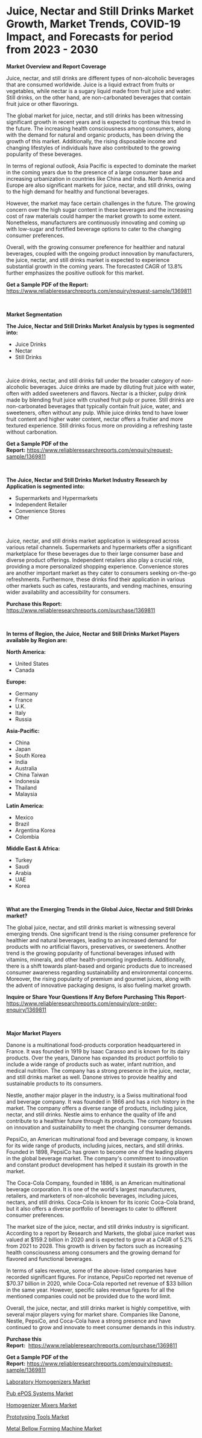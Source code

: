 <p><h1>Juice, Nectar and Still Drinks Market Growth, Market Trends, COVID-19 Impact, and Forecasts for period from 2023 - 2030</h1></p><p><strong>Market Overview and Report Coverage</strong></p>
<p><p>Juice, nectar, and still drinks are different types of non-alcoholic beverages that are consumed worldwide. Juice is a liquid extract from fruits or vegetables, while nectar is a sugary liquid made from fruit juice and water. Still drinks, on the other hand, are non-carbonated beverages that contain fruit juice or other flavorings.</p><p>The global market for juice, nectar, and still drinks has been witnessing significant growth in recent years and is expected to continue this trend in the future. The increasing health consciousness among consumers, along with the demand for natural and organic products, has been driving the growth of this market. Additionally, the rising disposable income and changing lifestyles of individuals have also contributed to the growing popularity of these beverages.</p><p>In terms of regional outlook, Asia Pacific is expected to dominate the market in the coming years due to the presence of a large consumer base and increasing urbanization in countries like China and India. North America and Europe are also significant markets for juice, nectar, and still drinks, owing to the high demand for healthy and functional beverages.</p><p>However, the market may face certain challenges in the future. The growing concern over the high sugar content in these beverages and the increasing cost of raw materials could hamper the market growth to some extent. Nonetheless, manufacturers are continuously innovating and coming up with low-sugar and fortified beverage options to cater to the changing consumer preferences.</p><p>Overall, with the growing consumer preference for healthier and natural beverages, coupled with the ongoing product innovation by manufacturers, the juice, nectar, and still drinks market is expected to experience substantial growth in the coming years. The forecasted CAGR of 13.8% further emphasizes the positive outlook for this market.</p></p>
<p><strong>Get a Sample PDF of the Report:</strong> <a href="https://www.reliableresearchreports.com/enquiry/request-sample/1369811">https://www.reliableresearchreports.com/enquiry/request-sample/1369811</a></p>
<p>&nbsp;</p>
<p><strong>Market Segmentation</strong></p>
<p><strong>The Juice, Nectar and Still Drinks Market Analysis by types is segmented into:</strong></p>
<p><ul><li>Juice Drinks</li><li>Nectar</li><li>Still Drinks</li></ul></p>
<p>&nbsp;</p>
<p><p>Juice drinks, nectar, and still drinks fall under the broader category of non-alcoholic beverages. Juice drinks are made by diluting fruit juice with water, often with added sweeteners and flavors. Nectar is a thicker, pulpy drink made by blending fruit juice with crushed fruit pulp or puree. Still drinks are non-carbonated beverages that typically contain fruit juice, water, and sweeteners, often without any pulp. While juice drinks tend to have lower fruit content and higher water content, nectar offers a fruitier and more textured experience. Still drinks focus more on providing a refreshing taste without carbonation.</p></p>
<p><strong>Get a Sample PDF of the Report:</strong>&nbsp;<a href="https://www.reliableresearchreports.com/enquiry/request-sample/1369811">https://www.reliableresearchreports.com/enquiry/request-sample/1369811</a></p>
<p>&nbsp;</p>
<p><strong>The Juice, Nectar and Still Drinks Market Industry Research by Application is segmented into:</strong></p>
<p><ul><li>Supermarkets and Hypermarkets</li><li>Independent Retailer</li><li>Convenience Stores</li><li>Other</li></ul></p>
<p>&nbsp;</p>
<p><p>Juice, nectar, and still drinks market application is widespread across various retail channels. Supermarkets and hypermarkets offer a significant marketplace for these beverages due to their large consumer base and diverse product offerings. Independent retailers also play a crucial role, providing a more personalized shopping experience. Convenience stores are another important market as they cater to consumers seeking on-the-go refreshments. Furthermore, these drinks find their application in various other markets such as cafes, restaurants, and vending machines, ensuring wider availability and accessibility for consumers.</p></p>
<p><strong>Purchase this Report:</strong>&nbsp; <a href="https://www.reliableresearchreports.com/purchase/1369811">https://www.reliableresearchreports.com/purchase/1369811</a></p>
<p>&nbsp;</p>
<p><strong>In terms of Region, the Juice, Nectar and Still Drinks Market Players available by Region are:</strong></p>
<p>
    <p> <strong> North America: </strong>
        <ul>
            <li>United States</li>
            <li>Canada</li>
        </ul>
        </p> 
    <p> <strong> Europe: </strong>
        <ul>
            <li>Germany</li>
            <li>France</li>
            <li>U.K.</li>
            <li>Italy</li>
            <li>Russia</li>
        </ul>
        </p> 
    <p> <strong> Asia-Pacific: </strong>
        <ul>
            <li>China</li>
            <li>Japan</li>
            <li>South Korea</li>
            <li>India</li>
            <li>Australia</li>
            <li>China Taiwan</li>
            <li>Indonesia</li>
            <li>Thailand</li>
            <li>Malaysia</li>
        </ul>
        </p> 
    <p> <strong> Latin America: </strong>
        <ul>
            <li>Mexico</li>
            <li>Brazil</li>
            <li>Argentina Korea</li>
            <li>Colombia</li>
        </ul>
        </p> 
    <p> <strong> Middle East & Africa: </strong>
        <ul>
            <li>Turkey</li>
            <li>Saudi</li>
            <li>Arabia</li>
            <li>UAE</li>
            <li>Korea</li>
        </ul>
    </p>
    </p>
<p>&nbsp;</p>
<p><strong>What are the Emerging Trends in the Global Juice, Nectar and Still Drinks market?</strong></p>
<p><p>The global juice, nectar, and still drinks market is witnessing several emerging trends. One significant trend is the rising consumer preference for healthier and natural beverages, leading to an increased demand for products with no artificial flavors, preservatives, or sweeteners. Another trend is the growing popularity of functional beverages infused with vitamins, minerals, and other health-promoting ingredients. Additionally, there is a shift towards plant-based and organic products due to increased consumer awareness regarding sustainability and environmental concerns. Moreover, the rising popularity of premium and gourmet juices, along with the advent of innovative packaging designs, is also fueling market growth.</p></p>
<p><strong>Inquire or Share Your Questions If Any Before Purchasing This Report</strong>- <a href="https://www.reliableresearchreports.com/enquiry/pre-order-enquiry/1369811">https://www.reliableresearchreports.com/enquiry/pre-order-enquiry/1369811</a></p>
<p>&nbsp;</p>
<p><strong>Major Market Players</strong></p>
<p><p>Danone is a multinational food-products corporation headquartered in France. It was founded in 1919 by Isaac Carasso and is known for its dairy products. Over the years, Danone has expanded its product portfolio to include a wide range of products such as water, infant nutrition, and medical nutrition. The company has a strong presence in the juice, nectar, and still drinks market as well. Danone strives to provide healthy and sustainable products to its consumers.</p><p>Nestle, another major player in the industry, is a Swiss multinational food and beverage company. It was founded in 1866 and has a rich history in the market. The company offers a diverse range of products, including juice, nectar, and still drinks. Nestle aims to enhance the quality of life and contribute to a healthier future through its products. The company focuses on innovation and sustainability to meet the changing consumer demands.</p><p>PepsiCo, an American multinational food and beverage company, is known for its wide range of products, including juices, nectars, and still drinks. Founded in 1898, PepsiCo has grown to become one of the leading players in the global beverage market. The company's commitment to innovation and constant product development has helped it sustain its growth in the market.</p><p>The Coca-Cola Company, founded in 1886, is an American multinational beverage corporation. It is one of the world's largest manufacturers, retailers, and marketers of non-alcoholic beverages, including juices, nectars, and still drinks. Coca-Cola is known for its iconic Coca-Cola brand, but it also offers a diverse portfolio of beverages to cater to different consumer preferences.</p><p>The market size of the juice, nectar, and still drinks industry is significant. According to a report by Research and Markets, the global juice market was valued at $159.2 billion in 2020 and is expected to grow at a CAGR of 5.2% from 2021 to 2028. This growth is driven by factors such as increasing health consciousness among consumers and the growing demand for flavored and functional beverages.</p><p>In terms of sales revenue, some of the above-listed companies have recorded significant figures. For instance, PepsiCo reported net revenue of $70.37 billion in 2020, while Coca-Cola reported net revenue of $33 billion in the same year. However, specific sales revenue figures for all the mentioned companies could not be provided due to the word limit.</p><p>Overall, the juice, nectar, and still drinks market is highly competitive, with several major players vying for market share. Companies like Danone, Nestle, PepsiCo, and Coca-Cola have a strong presence and have continued to grow and innovate to meet consumer demands in this industry.</p></p>
<p><strong>Purchase this Report:</strong>&nbsp;&nbsp;<a href="https://www.reliableresearchreports.com/purchase/1369811">https://www.reliableresearchreports.com/purchase/1369811</a></p>
<p></p>
<p><strong>Get a Sample PDF of the Report:</strong>&nbsp;<a href="https://www.reliableresearchreports.com/enquiry/request-sample/1369811">https://www.reliableresearchreports.com/enquiry/request-sample/1369811</a></p>
<p><p><a href="https://www.linkedin.com/pulse/laboratory-homogenizers-market-research-report-unlocks-n9a1e/">Laboratory Homogenizers Market</a></p><p><a href="https://medium.com/@prakrishnarp23/pub-epos-systems-market-size-cagr-trends-2024-2030-700410621cc0">Pub ePOS Systems Market</a></p><p><a href="https://www.linkedin.com/pulse/homogenizer-mixers-market-size-share-global-analysis-report-osm1e/">Homogenizer Mixers Market</a></p><p><a href="https://medium.com/@humanhydrohq/prototyping-tools-market-size-cagr-trends-2024-2030-0cb7e3858295">Prototyping Tools Market</a></p><p><a href="https://www.linkedin.com/pulse/metal-bellow-forming-machine-market-size-share-global-analysis-szrge/">Metal Bellow Forming Machine Market</a></p></p>